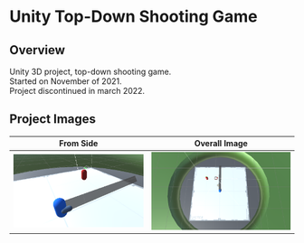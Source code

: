 # Unity Top-Down Shooting Game
## Overview
Unity 3D project, top-down shooting game.
<br>
Started on November of 2021.
<br>
Project discontinued in march 2022.
<br>
## Project Images
From Side             |  Overall Image
:-------------------------:|:-------------------------:
![image(1)](https://github.com/kimagure-ningen/unity-topdownshooting/blob/main/Images/image(1).png)  |  ![image(2)](https://github.com/kimagure-ningen/unity-topdownshooting/blob/main/Images/image(2).png)
